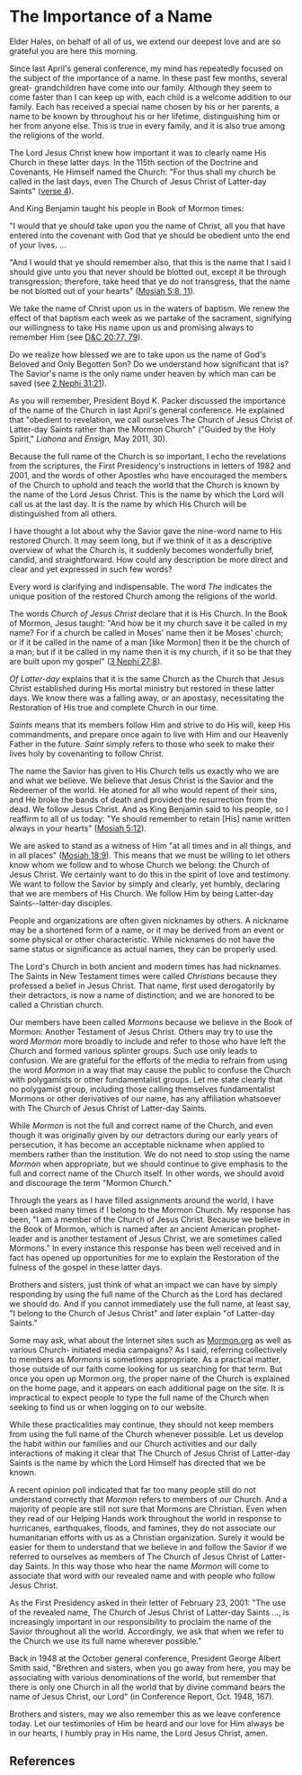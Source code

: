 # The Importance of a Name

Elder Hales, on behalf of all of us, we extend our deepest love and are so
grateful you are here this morning.

Since last April's general conference, my mind has repeatedly focused on the
subject of the importance of a name. In these past few months, several great-
grandchildren have come into our family. Although they seem to come faster
than I can keep up with, each child is a welcome addition to our family. Each
has received a special name chosen by his or her parents, a name to be known
by throughout his or her lifetime, distinguishing him or her from anyone else.
This is true in every family, and it is also true among the religions of the
world.

The Lord Jesus Christ knew how important it was to clearly name His Church in
these latter days. In the 115th section of the Doctrine and Covenants, He
Himself named the Church: "For thus shall my church be called in the last
days, even The Church of Jesus Christ of Latter-day Saints" ([verse
4](/scriptures/dc-testament/dc/115.4?lang=eng#3)).

And King Benjamin taught his people in Book of Mormon times:

"I would that ye should take upon you the name of Christ, all you that have
entered into the covenant with God that ye should be obedient unto the end of
your lives. ...

"And I would that ye should remember also, that this is the name that I said I
should give unto you that never should be blotted out, except it be through
transgression; therefore, take heed that ye do not transgress, that the name
be not blotted out of your hearts" ([Mosiah 5:8,
11](/scriptures/bofm/mosiah/5.8,11?lang=eng#7)).

We take the name of Christ upon us in the waters of baptism. We renew the
effect of that baptism each week as we partake of the sacrament, signifying
our willingness to take His name upon us and promising always to remember Him
(see [D&amp;C 20:77, 79](/scriptures/dc-testament/dc/20.77,79?lang=eng#76)).

Do we realize how blessed we are to take upon us the name of God's Beloved and
Only Begotten Son? Do we understand how significant that is? The Savior's name
is the only name under heaven by which man can be saved (see [2 Nephi
31:21](/scriptures/bofm/2-ne/31.21?lang=eng#20)).

As you will remember, President Boyd K. Packer discussed the importance of the
name of the Church in last April's general conference. He explained that
"obedient to revelation, we call ourselves The Church of Jesus Christ of
Latter-day Saints rather than the Mormon Church" ("Guided by the Holy Spirit,"
_Liahona_ and _Ensign,_ May 2011, 30).

Because the full name of the Church is so important, I echo the revelations
from the scriptures, the First Presidency's instructions in letters of 1982
and 2001, and the words of other Apostles who have encouraged the members of
the Church to uphold and teach the world that the Church is known by the name
of the Lord Jesus Christ. This is the name by which the Lord will call us at
the last day. It is the name by which His Church will be distinguished from
all others.

I have thought a lot about why the Savior gave the nine-word name to His
restored Church. It may seem long, but if we think of it as a descriptive
overview of what the Church is, it suddenly becomes wonderfully brief, candid,
and straightforward. How could any description be more direct and clear and
yet expressed in such few words?

Every word is clarifying and indispensable. The word _The_ indicates the
unique position of the restored Church among the religions of the world.

The words _Church of Jesus Christ_ declare that it is His Church. In the Book
of Mormon, Jesus taught: "And how be it my church save it be called in my
name? For if a church be called in Moses' name then it be Moses' church; or if
it be called in the name of a man [like Mormon] then it be the church of a
man; but if it be called in my name then it is my church, if it so be that
they are built upon my gospel" ([3 Nephi
27:8](/scriptures/bofm/3-ne/27.8?lang=eng#7)).

_Of Latter-day_ explains that it is the same Church as the Church that Jesus
Christ established during His mortal ministry but restored in these latter
days. We know there was a falling away, or an apostasy, necessitating the
Restoration of His true and complete Church in our time.

_Saints_ means that its members follow Him and strive to do His will, keep His
commandments, and prepare once again to live with Him and our Heavenly Father
in the future. _Saint_ simply refers to those who seek to make their lives
holy by covenanting to follow Christ.

The name the Savior has given to His Church tells us exactly who we are and
what we believe. We believe that Jesus Christ is the Savior and the Redeemer
of the world. He atoned for all who would repent of their sins, and He broke
the bands of death and provided the resurrection from the dead. We follow
Jesus Christ. And as King Benjamin said to his people, so I reaffirm to all of
us today: "Ye should remember to retain [His] name written always in your
hearts" ([Mosiah 5:12](/scriptures/bofm/mosiah/5.12?lang=eng#11)).

We are asked to stand as a witness of Him "at all times and in all things, and
in all places" ([Mosiah 18:9](/scriptures/bofm/mosiah/18.9?lang=eng#8)). This
means that we must be willing to let others know whom we follow and to whose
Church we belong: the Church of Jesus Christ. We certainly want to do this in
the spirit of love and testimony. We want to follow the Savior by simply and
clearly, yet humbly, declaring that we are members of His Church. We follow
Him by being Latter-day Saints--latter-day disciples.

People and organizations are often given nicknames by others. A nickname may
be a shortened form of a name, or it may be derived from an event or some
physical or other characteristic. While nicknames do not have the same status
or significance as actual names, they can be properly used.

The Lord's Church in both ancient and modern times has had nicknames. The
Saints in New Testament times were called _Christians_ because they professed
a belief in Jesus Christ. That name, first used derogatorily by their
detractors, is now a name of distinction; and we are honored to be called a
Christian church.

Our members have been called _Mormons_ because we believe in the Book of
Mormon: Another Testament of Jesus Christ. Others may try to use the word
_Mormon_ more broadly to include and refer to those who have left the Church
and formed various splinter groups. Such use only leads to confusion. We are
grateful for the efforts of the media to refrain from using the word _Mormon_
in a way that may cause the public to confuse the Church with polygamists or
other fundamentalist groups. Let me state clearly that no polygamist group,
including those calling themselves fundamentalist Mormons or other derivatives
of our name, has any affiliation whatsoever with The Church of Jesus Christ of
Latter-day Saints.

While _Mormon_ is not the full and correct name of the Church, and even though
it was originally given by our detractors during our early years of
persecution, it has become an acceptable nickname when applied to members
rather than the institution. We do not need to stop using the name _Mormon_
when appropriate, but we should continue to give emphasis to the full and
correct name of the Church itself. In other words, we should avoid and
discourage the term "Mormon Church."

Through the years as I have filled assignments around the world, I have been
asked many times if I belong to the Mormon Church. My response has been, "I am
a member of the Church of Jesus Christ. Because we believe in the Book of
Mormon, which is named after an ancient American prophet-leader and is another
testament of Jesus Christ, we are sometimes called Mormons." In every instance
this response has been well received and in fact has opened up opportunities
for me to explain the Restoration of the fulness of the gospel in these latter
days.

Brothers and sisters, just think of what an impact we can have by simply
responding by using the full name of the Church as the Lord has declared we
should do. And if you cannot immediately use the full name, at least say, "I
belong to the Church of Jesus Christ" and later explain "of Latter-day
Saints."

Some may ask, what about the Internet sites such as
[Mormon.org](http://www.mormon.org/?lang=eng) as well as various Church-
initiated media campaigns? As I said, referring collectively to members as
_Mormons_ is sometimes appropriate. As a practical matter, those outside of
our faith come looking for us searching for that term. But once you open up
Mormon.org, the proper name of the Church is explained on the home page, and
it appears on each additional page on the site. It is impractical to expect
people to type the full name of the Church when seeking to find us or when
logging on to our website.

While these practicalities may continue, they should not keep members from
using the full name of the Church whenever possible. Let us develop the habit
within our families and our Church activities and our daily interactions of
making it clear that The Church of Jesus Christ of Latter-day Saints is the
name by which the Lord Himself has directed that we be known.

A recent opinion poll indicated that far too many people still do not
understand correctly that _Mormon_ refers to members of our Church. And a
majority of people are still not sure that Mormons are Christian. Even when
they read of our Helping Hands work throughout the world in response to
hurricanes, earthquakes, floods, and famines, they do not associate our
humanitarian efforts with us as a Christian organization. Surely it would be
easier for them to understand that we believe in and follow the Savior if we
referred to ourselves as members of The Church of Jesus Christ of Latter-day
Saints. In this way those who hear the name _Mormon_ will come to associate
that word with our revealed name and with people who follow Jesus Christ.

As the First Presidency asked in their letter of February 23, 2001: "The use
of the revealed name, The Church of Jesus Christ of Latter-day Saints ..., is
increasingly important in our responsibility to proclaim the name of the
Savior throughout all the world. Accordingly, we ask that when we refer to the
Church we use its full name wherever possible."

Back in 1948 at the October general conference, President George Albert Smith
said, "Brethren and sisters, when you go away from here, you may be
associating with various denominations of the world, but remember that there
is only one Church in all the world that by divine command bears the name of
Jesus Christ, our Lord" (in Conference Report, Oct. 1948, 167).

Brothers and sisters, may we also remember this as we leave conference today.
Let our testimonies of Him be heard and our love for Him always be in our
hearts, I humbly pray in His name, the Lord Jesus Christ, amen.

## References

